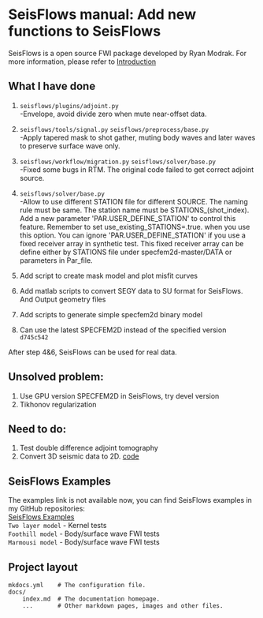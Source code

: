 # SeisFlows manual: Add new functions to SeisFlows

SeisFlows is a open source FWI package developed by Ryan Modrak. For more information, please refer to [Introduction](https://seisflows.readthedocs.io/en/latest/)

## What I have done
1. `seisflows/plugins/adjoint.py`       
    -Envelope, avoid divide zero when mute near-offset data.
2. `seisflows/tools/signal.py` `seisflows/preprocess/base.py`      
    -Apply tapered mask to shot gather, muting body waves and later waves to preserve surface wave only.
3. `seisflows/workflow/migration.py` `seisflows/solver/base.py`      
    -Fixed some bugs in RTM. The original code failed to get correct adjoint source.
4. `seisflows/solver/base.py`       
    -Allow to use different STATION file for different SOURCE. The naming rule must be same. The station name must be STATIONS_(shot_index). Add a new parameter 'PAR.USER_DEFINE_STATION' to control this feature. Remember to set use_existing_STATIONS=.true. when you use this option. You can ignore 'PAR.USER_DEFINE_STATION' if you use a fixed receiver array in synthetic test. This fixed receiver array can be define either by STATIONS file under specfem2d-master/DATA or parameters in Par_file.

5. Add script to create mask model and plot misfit curves

6. Add matlab scripts to convert SEGY data to SU format for SeisFlows. And Output geometry files

7. Add scripts to generate simple specfem2d binary model

8. Can use the latest SPECFEM2D instead of the specified version `d745c542`

After step 4&6, SeisFlows can be used for real data.

## Unsolved problem:

1. Use GPU version SPECFEM2D in SeisFlows, try devel version
2. Tikhonov regularization

## Need to do:
1. Test double difference adjoint tomography
2. Convert 3D seismic data to 2D. [code](https://github.com/Jiangwb/2DNoise_Adjoint_tomography_backup/tree/master/seiscode/3D_2D)

## SeisFlows Examples
The examples link is not available now, you can find SeisFlows examples in my GitHub repositories:      
[SeisFlows Examples](https://github.com/Jiangwb/SeisFlows-examples)       
`Two layer model` - Kernel tests      
`Foothill model`  - Body/surface wave FWI tests        
`Marmousi model`  - Body/surface wave FWI tests        

## Project layout

    mkdocs.yml    # The configuration file.
    docs/
        index.md  # The documentation homepage.
        ...       # Other markdown pages, images and other files.
